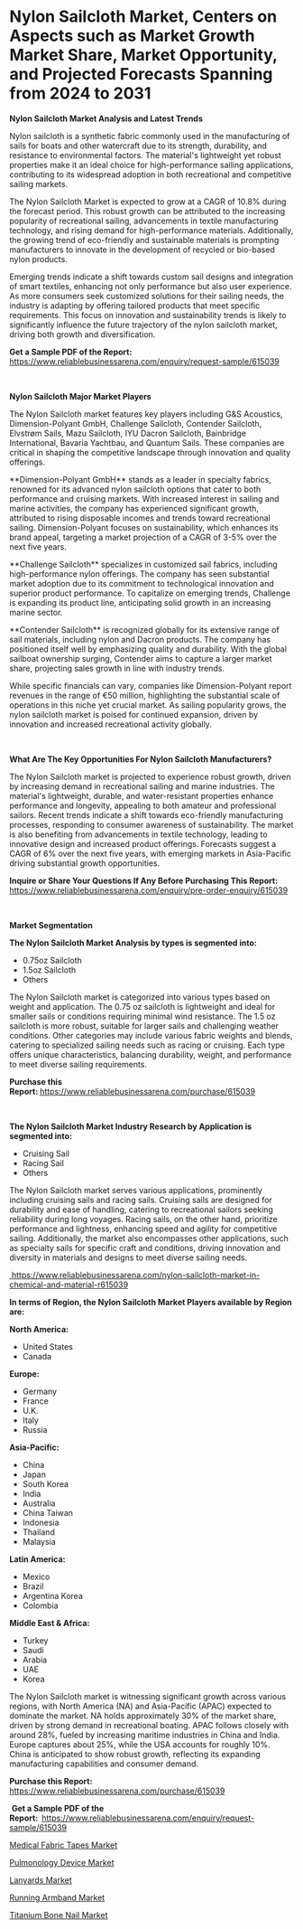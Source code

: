 <p><h1>Nylon Sailcloth Market, Centers on Aspects such as Market Growth Market Share, Market Opportunity, and Projected Forecasts Spanning from 2024 to 2031</h1></p><p><strong>Nylon Sailcloth Market Analysis and Latest Trends</strong></p>
<p><p>Nylon sailcloth is a synthetic fabric commonly used in the manufacturing of sails for boats and other watercraft due to its strength, durability, and resistance to environmental factors. The material's lightweight yet robust properties make it an ideal choice for high-performance sailing applications, contributing to its widespread adoption in both recreational and competitive sailing markets.</p><p>The Nylon Sailcloth Market is expected to grow at a CAGR of 10.8% during the forecast period. This robust growth can be attributed to the increasing popularity of recreational sailing, advancements in textile manufacturing technology, and rising demand for high-performance materials. Additionally, the growing trend of eco-friendly and sustainable materials is prompting manufacturers to innovate in the development of recycled or bio-based nylon products.</p><p>Emerging trends indicate a shift towards custom sail designs and integration of smart textiles, enhancing not only performance but also user experience. As more consumers seek customized solutions for their sailing needs, the industry is adapting by offering tailored products that meet specific requirements. This focus on innovation and sustainability trends is likely to significantly influence the future trajectory of the nylon sailcloth market, driving both growth and diversification.</p></p>
<p><strong>Get a Sample PDF of the Report:&nbsp;</strong> <a href="https://www.reliablebusinessarena.com/enquiry/request-sample/615039?utm_campaign=1292&utm_medium=2&utm_source=Github&utm_content=ia&utm_term=01102024&utm_id=nylon-sailcloth">https://www.reliablebusinessarena.com/enquiry/request-sample/615039</a></p>
<p>&nbsp;</p>
<p><strong>Nylon Sailcloth Major Market Players</strong></p>
<p><p>The Nylon Sailcloth market features key players including G&S Acoustics, Dimension-Polyant GmbH, Challenge Sailcloth, Contender Sailcloth, Elvstrøm Sails, Mazu Sailcloth, IYU Dacron Sailcloth, Bainbridge International, Bavaria Yachtbau, and Quantum Sails. These companies are critical in shaping the competitive landscape through innovation and quality offerings.</p><p>**Dimension-Polyant GmbH** stands as a leader in specialty fabrics, renowned for its advanced nylon sailcloth options that cater to both performance and cruising markets. With increased interest in sailing and marine activities, the company has experienced significant growth, attributed to rising disposable incomes and trends toward recreational sailing. Dimension-Polyant focuses on sustainability, which enhances its brand appeal, targeting a market projection of a CAGR of 3-5% over the next five years.</p><p>**Challenge Sailcloth** specializes in customized sail fabrics, including high-performance nylon offerings. The company has seen substantial market adoption due to its commitment to technological innovation and superior product performance. To capitalize on emerging trends, Challenge is expanding its product line, anticipating solid growth in an increasing marine sector.</p><p>**Contender Sailcloth** is recognized globally for its extensive range of sail materials, including nylon and Dacron products. The company has positioned itself well by emphasizing quality and durability. With the global sailboat ownership surging, Contender aims to capture a larger market share, projecting sales growth in line with industry trends.</p><p>While specific financials can vary, companies like Dimension-Polyant report revenues in the range of €50 million, highlighting the substantial scale of operations in this niche yet crucial market. As sailing popularity grows, the nylon sailcloth market is poised for continued expansion, driven by innovation and increased recreational activity globally.</p></p>
<p>&nbsp;</p>
<p><strong>What Are The Key Opportunities For Nylon Sailcloth Manufacturers?</strong></p>
<p><p>The Nylon Sailcloth market is projected to experience robust growth, driven by increasing demand in recreational sailing and marine industries. The material's lightweight, durable, and water-resistant properties enhance performance and longevity, appealing to both amateur and professional sailors. Recent trends indicate a shift towards eco-friendly manufacturing processes, responding to consumer awareness of sustainability. The market is also benefiting from advancements in textile technology, leading to innovative design and increased product offerings. Forecasts suggest a CAGR of 6% over the next five years, with emerging markets in Asia-Pacific driving substantial growth opportunities.</p></p>
<p><strong>Inquire or Share Your Questions If Any Before Purchasing This Report:</strong> <a href="https://www.reliablebusinessarena.com/enquiry/pre-order-enquiry/615039?utm_campaign=1292&utm_medium=2&utm_source=Github&utm_content=ia&utm_term=01102024&utm_id=nylon-sailcloth">https://www.reliablebusinessarena.com/enquiry/pre-order-enquiry/615039</a></p>
<p>&nbsp;</p>
<p><strong>Market Segmentation</strong></p>
<p><strong>The Nylon Sailcloth Market Analysis by types is segmented into:</strong></p>
<p><ul><li>0.75oz Sailcloth</li><li>1.5oz Sailcloth</li><li>Others</li></ul></p>
<p><p>The Nylon Sailcloth market is categorized into various types based on weight and application. The 0.75 oz sailcloth is lightweight and ideal for smaller sails or conditions requiring minimal wind resistance. The 1.5 oz sailcloth is more robust, suitable for larger sails and challenging weather conditions. Other categories may include various fabric weights and blends, catering to specialized sailing needs such as racing or cruising. Each type offers unique characteristics, balancing durability, weight, and performance to meet diverse sailing requirements.</p></p>
<p><strong>Purchase this Report:&nbsp;</strong><a href="https://www.reliablebusinessarena.com/purchase/615039?utm_campaign=1292&utm_medium=2&utm_source=Github&utm_content=ia&utm_term=01102024&utm_id=nylon-sailcloth">https://www.reliablebusinessarena.com/purchase/615039</a></p>
<p>&nbsp;</p>
<p><strong>The Nylon Sailcloth Market Industry Research by Application is segmented into:</strong></p>
<p><ul><li>Cruising Sail</li><li>Racing Sail</li><li>Others</li></ul></p>
<p><p>The Nylon Sailcloth market serves various applications, prominently including cruising sails and racing sails. Cruising sails are designed for durability and ease of handling, catering to recreational sailors seeking reliability during long voyages. Racing sails, on the other hand, prioritize performance and lightness, enhancing speed and agility for competitive sailing. Additionally, the market also encompasses other applications, such as specialty sails for specific craft and conditions, driving innovation and diversity in materials and designs to meet diverse sailing needs.</p></p>
<p><a href="https://www.reliablebusinessarena.com/nylon-sailcloth-market-in-chemical-and-material-r615039?utm_campaign=1292&utm_medium=2&utm_source=Github&utm_content=ia&utm_term=01102024&utm_id=nylon-sailcloth">&nbsp;https://www.reliablebusinessarena.com/nylon-sailcloth-market-in-chemical-and-material-r615039</a></p>
<p><strong>In terms of Region, the Nylon Sailcloth Market Players available by Region are:</strong></p>
<p>
    <p> <strong> North America: </strong>
        <ul>
            <li>United States</li>
            <li>Canada</li>
        </ul>
        </p> 
    <p> <strong> Europe: </strong>
        <ul>
            <li>Germany</li>
            <li>France</li>
            <li>U.K.</li>
            <li>Italy</li>
            <li>Russia</li>
        </ul>
        </p> 
    <p> <strong> Asia-Pacific: </strong>
        <ul>
            <li>China</li>
            <li>Japan</li>
            <li>South Korea</li>
            <li>India</li>
            <li>Australia</li>
            <li>China Taiwan</li>
            <li>Indonesia</li>
            <li>Thailand</li>
            <li>Malaysia</li>
        </ul>
        </p> 
    <p> <strong> Latin America: </strong>
        <ul>
            <li>Mexico</li>
            <li>Brazil</li>
            <li>Argentina Korea</li>
            <li>Colombia</li>
        </ul>
        </p> 
    <p> <strong> Middle East & Africa: </strong>
        <ul>
            <li>Turkey</li>
            <li>Saudi</li>
            <li>Arabia</li>
            <li>UAE</li>
            <li>Korea</li>
        </ul>
    </p>
    </p>
<p><p>The Nylon Sailcloth market is witnessing significant growth across various regions, with North America (NA) and Asia-Pacific (APAC) expected to dominate the market. NA holds approximately 30% of the market share, driven by strong demand in recreational boating. APAC follows closely with around 28%, fueled by increasing maritime industries in China and India. Europe captures about 25%, while the USA accounts for roughly 10%. China is anticipated to show robust growth, reflecting its expanding manufacturing capabilities and consumer demand.</p></p>
<p><strong>Purchase this Report: </strong><a href="https://www.reliablebusinessarena.com/purchase/615039?utm_campaign=1292&utm_medium=2&utm_source=Github&utm_content=ia&utm_term=01102024&utm_id=nylon-sailcloth">https://www.reliablebusinessarena.com/purchase/615039</a></p>
<p>&nbsp;<strong>Get a Sample PDF of the Report:&nbsp;&nbsp;</strong><a href="https://www.reliablebusinessarena.com/enquiry/request-sample/615039?utm_campaign=1292&utm_medium=2&utm_source=Github&utm_content=ia&utm_term=01102024&utm_id=nylon-sailcloth">https://www.reliablebusinessarena.com/enquiry/request-sample/615039</a></p>
<p><strong></strong></p>
<p><p><a href="https://issuu.com/reportprime-2/docs/medical-fabric-tapes-market-size-20_95271e0ca15c95?utm_campaign=1292&utm_medium=2&utm_source=Github&utm_content=ia&utm_term=01102024&utm_id=nylon-sailcloth">Medical Fabric Tapes Market</a></p><p><a href="https://github.com/provorikovar/Market-Research-Report-List-6/blob/main/pulmonology-device-market.md?utm_campaign=1292&utm_medium=2&utm_source=Github&utm_content=ia&utm_term=01102024&utm_id=nylon-sailcloth">Pulmonology Device Market</a></p><p><a href="https://www.linkedin.com/pulse/future-insights-lanyards-market-trends-regional-analysis-year-xuztc?utm_campaign=1292&utm_medium=2&utm_source=Github&utm_content=ia&utm_term=01102024&utm_id=nylon-sailcloth">Lanyards Market</a></p><p><a href="https://www.linkedin.com/pulse/global-running-armband-industry-research-report-competitive-qpaqc?utm_campaign=1292&utm_medium=2&utm_source=Github&utm_content=ia&utm_term=01102024&utm_id=nylon-sailcloth">Running Armband Market</a></p><p><a href="https://issuu.com/reportprime-2/docs/titanium-bone-nail-market-size-2030_b519c229e16294?utm_campaign=1292&utm_medium=2&utm_source=Github&utm_content=ia&utm_term=01102024&utm_id=nylon-sailcloth">Titanium Bone Nail Market</a></p></p>